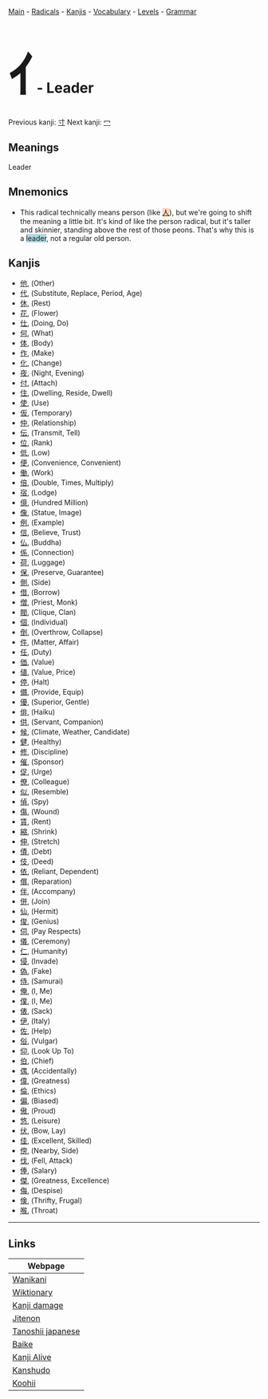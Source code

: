 <style> bigfont {font-size: 100px}</style>
[Main](../README.md) -
[Radicals](../radicals.md) -
[Kanjis](../kanjis.md) -
[Vocabulary](../vocabulary.md) -
[Levels](../levels.md) -
[Grammar](../grammar.md)
# <bigfont> ｲ</bigfont> - Leader 

Previous kanji: [寸](寸.md) Next kanji: [冖](冖.md) 

## Meanings
 Leader
## Mnemonics
 * This radical technically means person (like <span style="background-color:#fed8b1"> [人](https://jisho.org/search/人)</span>), but we're going to shift the meaning a little bit. It's kind of like the person radical, but it's taller and skinnier, standing above the rest of those peons. That's why this is a <span style="background-color:#ADD8E6"> leader</span>, not a regular old person.


## Kanjis
 * [他](../kanjis/他.md), (Other)
* [代](../kanjis/代.md), (Substitute, Replace, Period, Age)
* [休](../kanjis/休.md), (Rest)
* [花](../kanjis/花.md), (Flower)
* [仕](../kanjis/仕.md), (Doing, Do)
* [何](../kanjis/何.md), (What)
* [体](../kanjis/体.md), (Body)
* [作](../kanjis/作.md), (Make)
* [化](../kanjis/化.md), (Change)
* [夜](../kanjis/夜.md), (Night, Evening)
* [付](../kanjis/付.md), (Attach)
* [住](../kanjis/住.md), (Dwelling, Reside, Dwell)
* [使](../kanjis/使.md), (Use)
* [仮](../kanjis/仮.md), (Temporary)
* [仲](../kanjis/仲.md), (Relationship)
* [伝](../kanjis/伝.md), (Transmit, Tell)
* [位](../kanjis/位.md), (Rank)
* [低](../kanjis/低.md), (Low)
* [便](../kanjis/便.md), (Convenience, Convenient)
* [働](../kanjis/働.md), (Work)
* [倍](../kanjis/倍.md), (Double, Times, Multiply)
* [宿](../kanjis/宿.md), (Lodge)
* [億](../kanjis/億.md), (Hundred Million)
* [像](../kanjis/像.md), (Statue, Image)
* [例](../kanjis/例.md), (Example)
* [信](../kanjis/信.md), (Believe, Trust)
* [仏](../kanjis/仏.md), (Buddha)
* [係](../kanjis/係.md), (Connection)
* [荷](../kanjis/荷.md), (Luggage)
* [保](../kanjis/保.md), (Preserve, Guarantee)
* [側](../kanjis/側.md), (Side)
* [借](../kanjis/借.md), (Borrow)
* [僧](../kanjis/僧.md), (Priest, Monk)
* [閥](../kanjis/閥.md), (Clique, Clan)
* [個](../kanjis/個.md), (Individual)
* [倒](../kanjis/倒.md), (Overthrow, Collapse)
* [件](../kanjis/件.md), (Matter, Affair)
* [任](../kanjis/任.md), (Duty)
* [価](../kanjis/価.md), (Value)
* [値](../kanjis/値.md), (Value, Price)
* [停](../kanjis/停.md), (Halt)
* [備](../kanjis/備.md), (Provide, Equip)
* [優](../kanjis/優.md), (Superior, Gentle)
* [俳](../kanjis/俳.md), (Haiku)
* [供](../kanjis/供.md), (Servant, Companion)
* [候](../kanjis/候.md), (Climate, Weather, Candidate)
* [健](../kanjis/健.md), (Healthy)
* [修](../kanjis/修.md), (Discipline)
* [催](../kanjis/催.md), (Sponsor)
* [促](../kanjis/促.md), (Urge)
* [僚](../kanjis/僚.md), (Colleague)
* [似](../kanjis/似.md), (Resemble)
* [偵](../kanjis/偵.md), (Spy)
* [傷](../kanjis/傷.md), (Wound)
* [賃](../kanjis/賃.md), (Rent)
* [縮](../kanjis/縮.md), (Shrink)
* [伸](../kanjis/伸.md), (Stretch)
* [債](../kanjis/債.md), (Debt)
* [伎](../kanjis/伎.md), (Deed)
* [依](../kanjis/依.md), (Reliant, Dependent)
* [償](../kanjis/償.md), (Reparation)
* [伴](../kanjis/伴.md), (Accompany)
* [併](../kanjis/併.md), (Join)
* [仙](../kanjis/仙.md), (Hermit)
* [俊](../kanjis/俊.md), (Genius)
* [伺](../kanjis/伺.md), (Pay Respects)
* [儀](../kanjis/儀.md), (Ceremony)
* [仁](../kanjis/仁.md), (Humanity)
* [侵](../kanjis/侵.md), (Invade)
* [偽](../kanjis/偽.md), (Fake)
* [侍](../kanjis/侍.md), (Samurai)
* [俺](../kanjis/俺.md), (I, Me)
* [僕](../kanjis/僕.md), (I, Me)
* [俵](../kanjis/俵.md), (Sack)
* [伊](../kanjis/伊.md), (Italy)
* [佐](../kanjis/佐.md), (Help)
* [俗](../kanjis/俗.md), (Vulgar)
* [仰](../kanjis/仰.md), (Look Up To)
* [伯](../kanjis/伯.md), (Chief)
* [偶](../kanjis/偶.md), (Accidentally)
* [偉](../kanjis/偉.md), (Greatness)
* [倫](../kanjis/倫.md), (Ethics)
* [偏](../kanjis/偏.md), (Biased)
* [傲](../kanjis/傲.md), (Proud)
* [悠](../kanjis/悠.md), (Leisure)
* [伏](../kanjis/伏.md), (Bow, Lay)
* [佳](../kanjis/佳.md), (Excellent, Skilled)
* [傍](../kanjis/傍.md), (Nearby, Side)
* [伐](../kanjis/伐.md), (Fell, Attack)
* [俸](../kanjis/俸.md), (Salary)
* [傑](../kanjis/傑.md), (Greatness, Excellence)
* [侮](../kanjis/侮.md), (Despise)
* [倹](../kanjis/倹.md), (Thrifty, Frugal)
* [喉](../kanjis/喉.md), (Throat)



---

## Links 

| Webpage |
| --- |
| [Wanikani          ](https://www.wanikani.com/kanji/ｲ) |
| [Wiktionary        ](https://en.wiktionary.org/wiki/ｲ) |
| [Kanji damage      ](http://www.kanjidamage.com/kanji/search?utf8=✓&q=ｲ) |
| [Jitenon           ](https://jitenon.com/kanji/ｲ) |
| [Tanoshii japanese ](https://www.tanoshiijapanese.com/dictionary/kanji.cfm?k=ｲ) |
| [Baike             ](https://baike.baidu.com/item/ｲ) |
| [Kanji Alive       ](https://app.kanjialive.com/ｲ) |
| [Kanshudo          ](https://www.kanshudo.com/searchmn?q=ｲ) |
| [Koohii            ](https://kanji.koohii.com/study/kanji/ｲ) |
